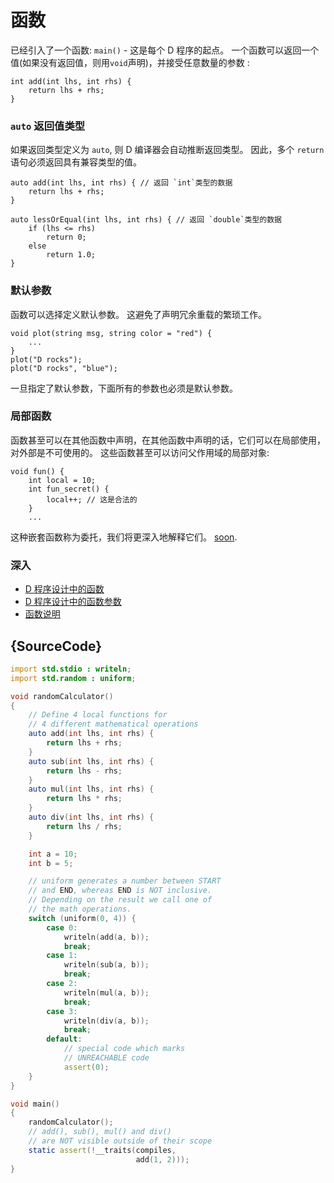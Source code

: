 # 函数

已经引入了一个函数: `main()` - 这是每个 D 程序的起点。
一个函数可以返回一个值(如果没有返回值，则用`void`声明)，并接受任意数量的参数 :

    int add(int lhs, int rhs) {
        return lhs + rhs;
    }

### `auto` 返回值类型

如果返回类型定义为 `auto`, 则 D 编译器会自动推断返回类型。
因此，多个 `return` 语句必须返回具有兼容类型的值。

    auto add(int lhs, int rhs) { // 返回 `int`类型的数据
        return lhs + rhs;
    }

    auto lessOrEqual(int lhs, int rhs) { // 返回 `double`类型的数据
        if (lhs <= rhs)
            return 0;
        else
            return 1.0;
    }

### 默认参数

函数可以选择定义默认参数。
这避免了声明冗余重载的繁琐工作。

    void plot(string msg, string color = "red") {
        ...
    }
    plot("D rocks");
    plot("D rocks", "blue");

一旦指定了默认参数，下面所有的参数也必须是默认参数。

### 局部函数

函数甚至可以在其他函数中声明，在其他函数中声明的话，它们可以在局部使用，对外部是不可使用的。
这些函数甚至可以访问父作用域的局部对象:

    void fun() {
        int local = 10;
        int fun_secret() {
            local++; // 这是合法的
        }
        ...

这种嵌套函数称为委托，我们将更深入地解释它们。
[soon](basics/delegates).

### 深入

-   [D 程序设计中的函数](http://ddili.org/ders/d.en/functions.html)
-   [D 程序设计中的函数参数](http://ddili.org/ders/d.en/function_parameters.html)
-   [函数说明](https://dlang.org/spec/function.html)

## {SourceCode}

```d
import std.stdio : writeln;
import std.random : uniform;

void randomCalculator()
{
    // Define 4 local functions for
    // 4 different mathematical operations
    auto add(int lhs, int rhs) {
        return lhs + rhs;
    }
    auto sub(int lhs, int rhs) {
        return lhs - rhs;
    }
    auto mul(int lhs, int rhs) {
        return lhs * rhs;
    }
    auto div(int lhs, int rhs) {
        return lhs / rhs;
    }

    int a = 10;
    int b = 5;

    // uniform generates a number between START
    // and END, whereas END is NOT inclusive.
    // Depending on the result we call one of
    // the math operations.
    switch (uniform(0, 4)) {
        case 0:
            writeln(add(a, b));
            break;
        case 1:
            writeln(sub(a, b));
            break;
        case 2:
            writeln(mul(a, b));
            break;
        case 3:
            writeln(div(a, b));
            break;
        default:
            // special code which marks
            // UNREACHABLE code
            assert(0);
    }
}

void main()
{
    randomCalculator();
    // add(), sub(), mul() and div()
    // are NOT visible outside of their scope
    static assert(!__traits(compiles,
                            add(1, 2)));
}

```
